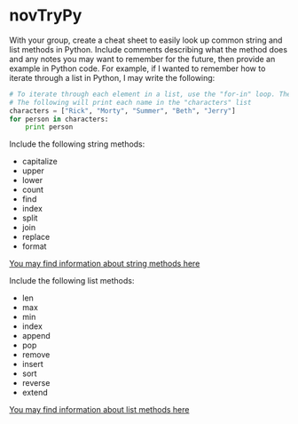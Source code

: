 # novTryPy

With your group, create a cheat sheet to easily look up common string and list methods in Python.
Include comments describing what the method does and any notes you may want to remember for the future, then provide an example in Python code. 
For example, if I wanted to remember how to iterate through a list in Python, I may write the following:

```python
# To iterate through each element in a list, use the "for-in" loop. The variable defined is the placeholder for each value.
# The following will print each name in the "characters" list
characters = ["Rick", "Morty", "Summer", "Beth", "Jerry"]
for person in characters:
    print person
```

Include the following string methods:
 * capitalize
 * upper
 * lower
 * count
 * find
 * index
 * split
 * join
 * replace
 * format
 
 [You may find information about string methods here](https://docs.python.org/2.6/library/string.html#string.find)
 
 Include the following list methods:
 * len
 * max
 * min
 * index
 * append
 * pop
 * remove
 * insert
 * sort
 * reverse
 * extend
 
 [You may find information about list methods here](https://www.tutorialspoint.com/python/python_lists.htm)
